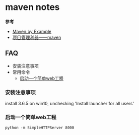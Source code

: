 # maven notes

**参考**
- [Maven by Example][Maven by Example]
- [项目管理利器——maven][项目管理利器——maven]

[Maven by Example]:http://books.sonatype.com/mvnex-book/reference/index.html
[项目管理利器——maven]:http://www.imooc.com/learn/443


## FAQ
+ 安装注意事项
+ 常用命令
  - [启动一个简单web工程](#启动一个简单web工程)


### 安装注意事项
install 3.6.5 on win10, unchecking 'Install launcher for all users'
### 启动一个简单web工程
```
python -m SimpleHTTPServer 8000
```


